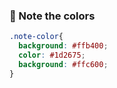 ### 🎨 Note the colors
```css
.note-color{
  background: #ffb400;
  color: #1d2675;
  background: #ffc600;
}
```

